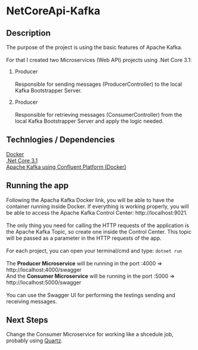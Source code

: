 # NetCoreApi-Kafka

## Description

The purpose of the project is using the basic features of Apache Kafka.<br><br>
For that I created two Microservices (Web API) projects using .Net Core 3.1:

1) Producer 
<br><br>
Responsible for sending messages (ProducerController) to the local Kafka Bootstrapper Server.

2) Producer 
<br><br>
Responsible for retrieving messages (ConsumerController) from the local Kafka Bootstrapper Server and apply the logic needed.

## Technlogies / Dependencies

[Docker](https://docs.docker.com/get-docker/)<br>
[.Net Core 3.1](https://dotnet.microsoft.com/download/dotnet/3.1)<br>
[Apache Kafka using Confluent Platform (Docker)](https://docs.confluent.io/platform/current/quickstart/ce-docker-quickstart.html?utm_medium=sem&utm_source=google&utm_campaign=ch.sem_br.nonbrand_tp.prs_tgt.kafka_mt.mbm_rgn.latam_lng.eng_dv.all&utm_term=%2Bkafka%20%2Bdocker&creative=&device=c&placement=&gclid=CjwKCAjw07qDBhBxEiwA6pPbHk1CPBkrdwo2D5gvPUuLSRzkLh7rBquBkJ6CuL0SU1mIdn6pReH6JxoCmVgQAvD_BwE)

## Running the app

Following the Apacha Kafka Docker link, you will be able to have the container running inside Docker.
If everything is working properly, you will be able to access the Apache Kafka Control Center: http://localhost:9021. <br><br>
The only thing you need for calling the HTTP requests of the application is the Apache Kafka Topic, so create one inside the Control Center. 
This topic will be passed as a parameter in the HTTP requests of the app.
<br><br>
For each project, you can open your terminal/cmd and type: `dotnet run`
<br><br>
The <b>Producer Microservice</b> will be running in the port :4000 => http://localhost:4000/swagger
<br>
And the <b>Consumer Microservice</b> will be running in the port :5000 => http://localhost:5000/swagger
<br>
<br>
You can use the Swagger UI for performing the testings sending and receiving messages.

## Next Steps

Change the Consumer Microservice for working like a shcedule job, probably using [Quartz](http://www.quartz-scheduler.org/).


